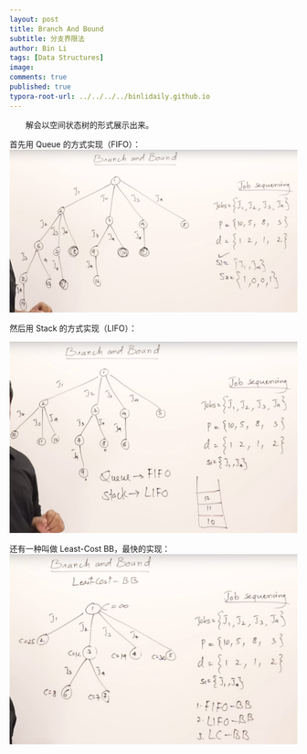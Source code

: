 ```yaml
---
layout: post
title: Branch And Bound
subtitle: 分支界限法
author: Bin Li
tags: [Data Structures]
image: 
comments: true
published: true
typora-root-url: ../../../../binlidaily.github.io
---
```


　　解会以空间状态树的形式展示出来。

首先用 Queue 的方式实现（FIFO）：
![-w1396](/img/media/15610207548665.jpg)

然后用 Stack 的方式实现（LIFO）：

![-w1235](/img/media/15610210074200.jpg)


还有一种叫做 Least-Cost BB，最快的实现：
![-w1162](/img/media/15610212014138.jpg)
